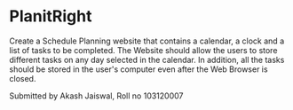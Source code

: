 # PlanitRight

Create a Schedule Planning website that contains a calendar, a clock and a list
of tasks to be completed. The Website should allow the users to store different
tasks on any day selected in the calendar. In addition, all the tasks should be
stored in the user's computer even after the Web Browser is closed.

Submitted by Akash Jaiswal, Roll no 103120007
